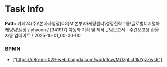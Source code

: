# Task Info

**Path:** 카페24(주)\본사사업장\[CG]MI본부\마케팅센터\성장전략그룹\글로벌디지털마케팅팀\팀장 / yhyoon / [341917] 자동화 기획 및 제작 _ 팀보고서 - 주간보고용 환율 자동 업데이트 / 2025-10-01_00-00-00

### BPMN
- ["https://n8n-mi-029-web.hanpda.com/workflow/MUzgLcL1kYgzZws9"]

